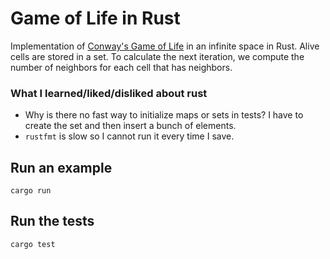 # Game of Life in Rust

Implementation of [Conway's Game of Life](https://en.wikipedia.org/wiki/Conway's_Game_of_Life) in an infinite space in Rust. Alive cells are stored in a set. To calculate the next iteration, we compute the number of neighbors for each cell that has neighbors.


### What I learned/liked/disliked about rust

* Why is there no fast way to initialize maps or sets in tests? I have to create the set and then insert a bunch of elements.
* `rustfmt` is slow so I cannot run it every time I save.


## Run an example

```
cargo run
```

## Run the tests

```
cargo test
```
